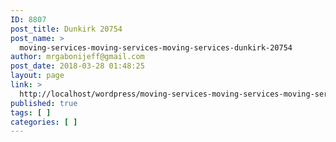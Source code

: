 ```yaml
---
ID: 8807
post_title: Dunkirk 20754
post_name: >
  moving-services-moving-services-moving-services-dunkirk-20754
author: mrgabonijeff@gmail.com
post_date: 2018-03-28 01:48:25
layout: page
link: >
  http://localhost/wordpress/moving-services-moving-services-moving-services-dunkirk-20754/
published: true
tags: [ ]
categories: [ ]
---
```


